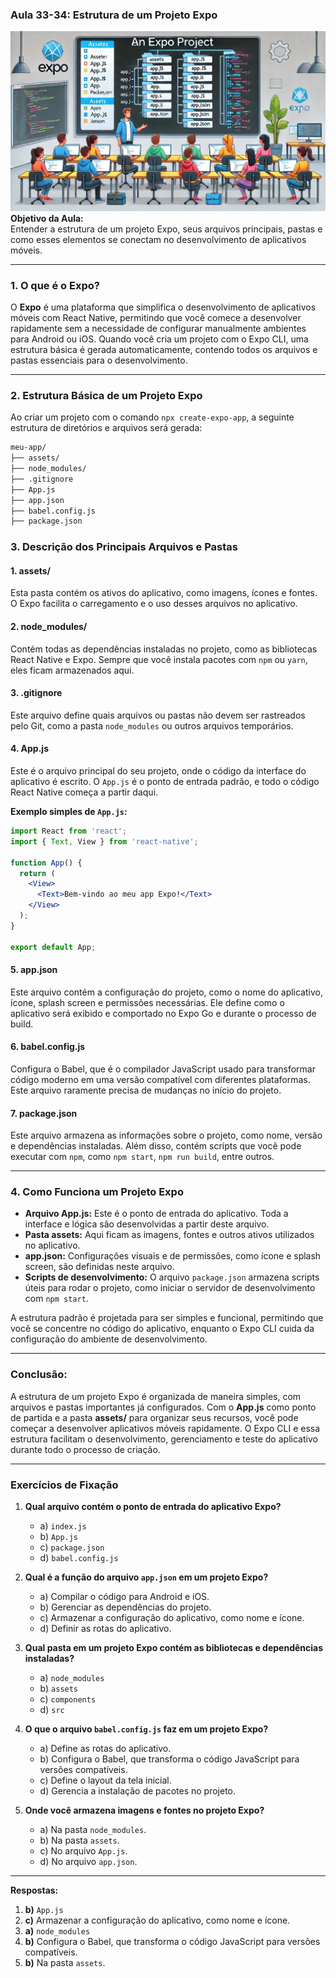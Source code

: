 ### Aula 33-34: Estrutura de um Projeto Expo
![](./assets/33-34.jpeg)
**Objetivo da Aula:**  
Entender a estrutura de um projeto Expo, seus arquivos principais, pastas e como esses elementos se conectam no desenvolvimento de aplicativos móveis.

---

### **1. O que é o Expo?**

O **Expo** é uma plataforma que simplifica o desenvolvimento de aplicativos móveis com React Native, permitindo que você comece a desenvolver rapidamente sem a necessidade de configurar manualmente ambientes para Android ou iOS. Quando você cria um projeto com o Expo CLI, uma estrutura básica é gerada automaticamente, contendo todos os arquivos e pastas essenciais para o desenvolvimento.

---

### **2. Estrutura Básica de um Projeto Expo**

Ao criar um projeto com o comando `npx create-expo-app`, a seguinte estrutura de diretórios e arquivos será gerada:

```bash
meu-app/
├── assets/
├── node_modules/
├── .gitignore
├── App.js
├── app.json
├── babel.config.js
├── package.json
```

### **3. Descrição dos Principais Arquivos e Pastas**

#### **1. assets/**  
Esta pasta contém os ativos do aplicativo, como imagens, ícones e fontes. O Expo facilita o carregamento e o uso desses arquivos no aplicativo.

#### **2. node_modules/**  
Contém todas as dependências instaladas no projeto, como as bibliotecas React Native e Expo. Sempre que você instala pacotes com `npm` ou `yarn`, eles ficam armazenados aqui.

#### **3. .gitignore**  
Este arquivo define quais arquivos ou pastas não devem ser rastreados pelo Git, como a pasta `node_modules` ou outros arquivos temporários.

#### **4. App.js**  
Este é o arquivo principal do seu projeto, onde o código da interface do aplicativo é escrito. O `App.js` é o ponto de entrada padrão, e todo o código React Native começa a partir daqui.

**Exemplo simples de `App.js`:**
```jsx
import React from 'react';
import { Text, View } from 'react-native';

function App() {
  return (
    <View>
      <Text>Bem-vindo ao meu app Expo!</Text>
    </View>
  );
}

export default App;
```

#### **5. app.json**  
Este arquivo contém a configuração do projeto, como o nome do aplicativo, ícone, splash screen e permissões necessárias. Ele define como o aplicativo será exibido e comportado no Expo Go e durante o processo de build.

#### **6. babel.config.js**  
Configura o Babel, que é o compilador JavaScript usado para transformar código moderno em uma versão compatível com diferentes plataformas. Este arquivo raramente precisa de mudanças no início do projeto.

#### **7. package.json**  
Este arquivo armazena as informações sobre o projeto, como nome, versão e dependências instaladas. Além disso, contém scripts que você pode executar com `npm`, como `npm start`, `npm run build`, entre outros.

---

### **4. Como Funciona um Projeto Expo**

- **Arquivo App.js:** Este é o ponto de entrada do aplicativo. Toda a interface e lógica são desenvolvidas a partir deste arquivo.
- **Pasta assets:** Aqui ficam as imagens, fontes e outros ativos utilizados no aplicativo.
- **app.json:** Configurações visuais e de permissões, como ícone e splash screen, são definidas neste arquivo.
- **Scripts de desenvolvimento:** O arquivo `package.json` armazena scripts úteis para rodar o projeto, como iniciar o servidor de desenvolvimento com `npm start`.

A estrutura padrão é projetada para ser simples e funcional, permitindo que você se concentre no código do aplicativo, enquanto o Expo CLI cuida da configuração do ambiente de desenvolvimento.

---

### Conclusão:

A estrutura de um projeto Expo é organizada de maneira simples, com arquivos e pastas importantes já configurados. Com o **App.js** como ponto de partida e a pasta **assets/** para organizar seus recursos, você pode começar a desenvolver aplicativos móveis rapidamente. O Expo CLI e essa estrutura facilitam o desenvolvimento, gerenciamento e teste do aplicativo durante todo o processo de criação.

---

### **Exercícios de Fixação**

1. **Qual arquivo contém o ponto de entrada do aplicativo Expo?**
   - a) `index.js`
   - b) `App.js`
   - c) `package.json`
   - d) `babel.config.js`

2. **Qual é a função do arquivo `app.json` em um projeto Expo?**
   - a) Compilar o código para Android e iOS.
   - b) Gerenciar as dependências do projeto.
   - c) Armazenar a configuração do aplicativo, como nome e ícone.
   - d) Definir as rotas do aplicativo.

3. **Qual pasta em um projeto Expo contém as bibliotecas e dependências instaladas?**
   - a) `node_modules`
   - b) `assets`
   - c) `components`
   - d) `src`

4. **O que o arquivo `babel.config.js` faz em um projeto Expo?**
   - a) Define as rotas do aplicativo.
   - b) Configura o Babel, que transforma o código JavaScript para versões compatíveis.
   - c) Define o layout da tela inicial.
   - d) Gerencia a instalação de pacotes no projeto.

5. **Onde você armazena imagens e fontes no projeto Expo?**
   - a) Na pasta `node_modules`.
   - b) Na pasta `assets`.
   - c) No arquivo `App.js`.
   - d) No arquivo `app.json`.

---

**Respostas:**
1. **b)** `App.js`
2. **c)** Armazenar a configuração do aplicativo, como nome e ícone.
3. **a)** `node_modules`
4. **b)** Configura o Babel, que transforma o código JavaScript para versões compatíveis.
5. **b)** Na pasta `assets`.